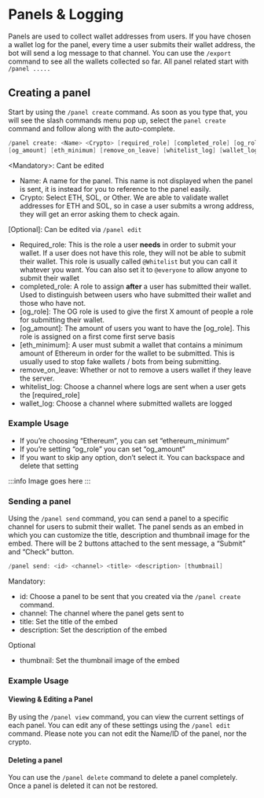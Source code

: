 # Panels & Logging

Panels are used to collect wallet addresses from users. If you have chosen a wallet log for the panel, every time a user submits their wallet address, the bot will send a log message to that channel. You can use the `/export` command to see all the wallets collected so far. All panel related start with `/panel .....` 

## Creating a panel

Start by using the `/panel create` command. As soon as you type that, you will see the slash commands menu pop up, select the `panel create` command and follow along with the auto-complete. 

```go
/panel create: <Name> <Crypto> [required_role] [completed_role] [og_role] 
[og_amount] [eth_minimum] [remove_on_leave] [whitelist_log] [wallet_log]
```

\<Mandatory\>: Cant be edited

- Name: A name for the panel. This name is not displayed when the panel is sent, it is instead for you to reference to the panel easily.
- Crypto: Select ETH, SOL, or Other. We are able to validate wallet addresses for ETH and SOL, so in case a user submits a wrong address, they will get an error asking them to check again.

[Optional]: Can be edited via `/panel edit`

- Required_role: This is the role a user **needs** in order to submit your wallet. If a user does not have this role, they will not be able to submit their wallet. This role is usually called `@Whitelist` but you can call it whatever you want. You can also set it to `@everyone` to allow anyone to submit their wallet
- completed_role: A role to assign **after** a user has submitted their wallet. Used to distinguish between users who have submitted their wallet and those who have not.
- [og_role]: The OG role is used to give the first X amount of people a role for submitting their wallet.
- [og_amount]: The amount of users you want to have the [og_role]. This role is assigned on a first come first serve basis
- [eth_minimum]: A user must submit a wallet that contains a minimum amount of Ethereum in order for the wallet to be submitted. This is usually used to stop fake wallets / bots from being submitting.
- remove_on_leave: Whether or not to remove a users wallet if they leave the server.
- whitelist_log: Choose a channel where logs are sent when a user gets the [required_role]
- wallet_log: Choose a channel where submitted wallets are logged

### Example Usage

- If you’re choosing “Ethereum”, you can set “ethereum_minimum”
- If you’re setting “og_role” you can set “og_amount”
- If you want to skip any option, don’t select it. You can backspace and delete that setting

:::info
Image goes here
:::

### Sending a panel

Using the `/panel send` command, you can send a panel to a specific channel for users to submit their wallet. The panel sends as an embed in which you can customize the title, description and thumbnail image for the embed. There will be 2 buttons attached to the sent message, a “Submit” and “Check” button. 

```go
/panel send: <id> <channel> <title> <description> [thumbnail]
```

Mandatory:

- id: Choose a panel to be sent that you created via the `/panel create` command.
- channel: The channel where the panel gets sent to
- title: Set the title of the embed
- description: Set the description of the embed

Optional

- thumbnail: Set the thumbnail image of the embed

### Example Usage

#### Viewing & Editing a Panel

By using the `/panel view` command, you can view the current settings of each panel. You can edit any of these settings using the `/panel edit` command. Please note you can not edit the Name/ID of the panel, nor the crypto. 

#### Deleting a panel

You can use the `/panel delete` command to delete a panel completely. Once a panel is deleted it can not be restored. 

